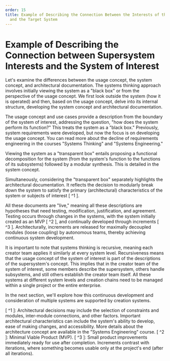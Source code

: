 ```yaml
---
order: 15
title: Example of Describing the Connection Between the Interests of the Supersystem
  and the Target System
---
```


# Example of Describing the Connection between Supersystem Interests and the System of Interest 

Let's examine the differences between the usage concept, the system concept, and architectural documentation. The systems thinking approach involves initially viewing the system as a "black box" or from the perspective of the usage concept. We first look outside the system (how it is operated) and then, based on the usage concept, delve into its internal structure, developing the system concept and architectural documentation.

The usage concept and use cases provide a description from the boundary of the system of interest, addressing the question, "how does the system perform its function?" This treats the system as a "black box." Previously, system requirements were developed, but now the focus is on developing the usage concept. You can read more about the decline of requirements engineering in the courses "Systems Thinking" and "Systems Engineering."

Viewing the system as a "transparent box" entails proposing a functional decomposition for the system (from the system's function to the functions of its subsystems) followed by a modular synthesis. This is detailed in the system concept.

Simultaneously, considering the "transparent box" separately highlights the architectural documentation. It reflects the decision to modularly break down the system to satisfy the primary (architectural) characteristics of the system or subjects of interest [ ^1 ].

All these documents are "live," meaning all these descriptions are hypotheses that need testing, modification, justification, and agreement. Testing occurs through changes in the systems, with the system initially created as an MVP [ ^2 ], and continually developed through increments [ ^3 ]. Architecturally, increments are released for maximally decoupled modules (loose coupling) by autonomous teams, thereby achieving continuous system development.

It is important to note that systems thinking is recursive, meaning each creator team applies it similarly at every system level. Recursiveness means that the usage concept of the system of interest is part of the descriptions of the supersystem's concept. This implies that in the creator team of the system of interest, some members describe the supersystem, others handle subsystems, and still others establish the creator team itself. All these systems at different system levels and creation chains need to be managed within a single project or the entire enterprise.

In the next section, we'll explore how this continuous development and consideration of multiple systems are supported by creation systems.

[ ^1 ]: Architectural decisions may include the selection of constraints and modules, inter-module connections, and other factors. Important architectural characteristics can include the system's ability to develop, ease of making changes, and accessibility. More details about the architecture concept are available in the "Systems Engineering" course.
[ ^2 ]: Minimal Viable Product (MVP).
[ ^3 ]: Small product improvements immediately ready for use after completion. Increments contrast with iterations, where something becomes usable only at the project's end (after all iterations).